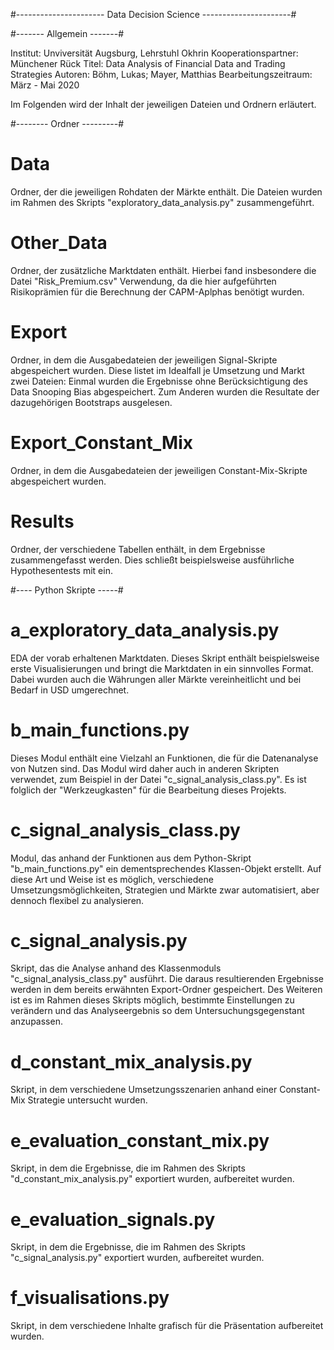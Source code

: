 #---------------------- Data Decision Science ----------------------#
 

#------- Allgemein -------#


Institut:               Unviversität Augsburg, Lehrstuhl Okhrin
Kooperationspartner:    Münchener Rück
Titel:                  Data Analysis of Financial Data and Trading Strategies
Autoren:                Böhm, Lukas; Mayer, Matthias
Bearbeitungszeitraum:   März - Mai 2020 


Im Folgenden wird der Inhalt der jeweiligen Dateien und Ordnern erläutert. 



#-------- Ordner ---------#


 # Data    
Ordner, der die jeweiligen Rohdaten der Märkte enthält. Die Dateien wurden im Rahmen des Skripts "exploratory_data_analysis.py" zusammengeführt.
  
 # Other_Data
Ordner, der zusätzliche Marktdaten enthält. Hierbei fand insbesondere die Datei "Risk_Premium.csv" Verwendung, da die hier aufgeführten Risikoprämien 
für die Berechnung der CAPM-Aplphas benötigt wurden.
  
 # Export
Ordner, in dem die Ausgabedateien der jeweiligen Signal-Skripte abgespeichert wurden. Diese listet im Idealfall je Umsetzung und Markt zwei Dateien: 
Einmal wurden die Ergebnisse ohne Berücksichtigung des Data Snooping Bias abgespeichert. Zum Anderen wurden die Resultate der dazugehörigen Bootstraps ausgelesen.

 # Export_Constant_Mix
Ordner, in dem die Ausgabedateien der jeweiligen Constant-Mix-Skripte abgespeichert wurden. 

 # Results
Ordner, der verschiedene Tabellen enthält, in dem Ergebnisse zusammengefasst werden. Dies schließt beispielsweise ausführliche Hypothesentests mit ein.



#---- Python Skripte -----# 


 # a_exploratory_data_analysis.py
EDA der vorab erhaltenen Marktdaten. Dieses Skript enthält beispielsweise erste Visualisierungen und bringt die Marktdaten in ein sinnvolles Format. 
Dabei wurden auch die Währungen aller Märkte vereinheitlicht und bei Bedarf in USD umgerechnet. 

 # b_main_functions.py
Dieses Modul enthält eine Vielzahl an Funktionen, die für die Datenanalyse von Nutzen sind. Das Modul wird daher auch in anderen Skripten verwendet, zum Beispiel 
in der Datei "c_signal_analysis_class.py". Es ist folglich der "Werkzeugkasten" für die Bearbeitung dieses Projekts.

 # c_signal_analysis_class.py
Modul, das anhand der Funktionen aus dem Python-Skript "b_main_functions.py" ein dementsprechendes Klassen-Objekt erstellt. Auf diese Art und Weise ist es möglich, 
verschiedene Umsetzungsmöglichkeiten, Strategien und Märkte zwar automatisiert, aber dennoch flexibel zu analysieren.
  
 # c_signal_analysis.py
Skript, das die Analyse anhand des Klassenmoduls "c_signal_analysis_class.py" ausführt. Die daraus resultierenden Ergebnisse werden in dem bereits erwähnten Export-Ordner 
gespeichert. Des Weiteren ist es im Rahmen dieses Skripts möglich, bestimmte Einstellungen zu verändern und das Analyseergebnis so dem Untersuchungsgegenstant anzupassen.

 # d_constant_mix_analysis.py
Skript, in dem verschiedene Umsetzungsszenarien anhand einer Constant-Mix Strategie untersucht wurden.

 # e_evaluation_constant_mix.py
Skript, in dem die Ergebnisse, die im Rahmen des Skripts "d_constant_mix_analysis.py" exportiert wurden, aufbereitet wurden.

 # e_evaluation_signals.py
Skript, in dem die Ergebnisse, die im Rahmen des Skripts "c_signal_analysis.py" exportiert wurden, aufbereitet wurden.

 # f_visualisations.py
Skript, in dem verschiedene Inhalte grafisch für die Präsentation aufbereitet wurden. 



